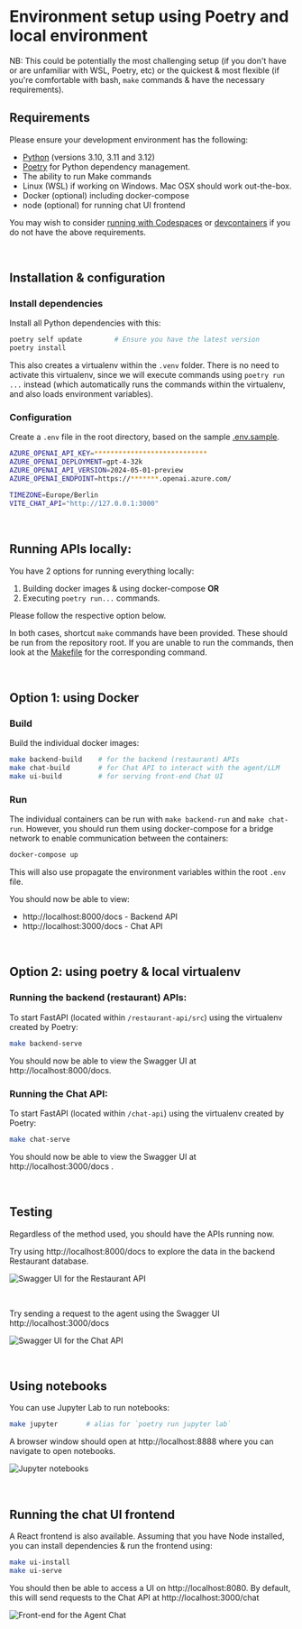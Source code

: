 # Environment setup using Poetry and local environment 

NB: This could be potentially the most challenging setup (if you don't have or are unfamiliar with WSL, Poetry, etc) or 
the quickest & most flexible (if you're comfortable with bash, `make` commands & have the necessary requirements).


## Requirements 

Please ensure your development environment has the following: 

- [Python](https://www.python.org/downloads/) (versions 3.10, 3.11 and 3.12)
- [Poetry](https://python-poetry.org/) for Python dependency management. 
- The ability to run Make commands
- Linux (WSL) if working on Windows.  Mac OSX should work out-the-box.
- Docker (optional) including docker-compose 
- node (optional) for running chat UI frontend

You may wish to consider [running with Codespaces](environment-setup-codespaces.md) or [devcontainers](environment-setup-devcontainer.md) 
if you do not have the above requirements. 

<br>

## Installation & configuration  

### Install dependencies 

Install all Python dependencies with this:

```bash 
poetry self update        # Ensure you have the latest version 
poetry install 
```

This also creates a virtualenv within the `.venv` folder.   There is no need to activate this virtualenv, since we 
will execute commands using `poetry run ...` instead (which automatically runs the commands within the virtualenv, and 
also loads environment variables). 

### Configuration 

Create a `.env` file in the root directory, based on the sample [.env.sample](.env.sample).

```bash 
AZURE_OPENAI_API_KEY=****************************
AZURE_OPENAI_DEPLOYMENT=gpt-4-32k
AZURE_OPENAI_API_VERSION=2024-05-01-preview
AZURE_OPENAI_ENDPOINT=https://*******.openai.azure.com/

TIMEZONE=Europe/Berlin
VITE_CHAT_API="http://127.0.0.1:3000"

```
<br>

## Running APIs locally: 

You have 2 options for running everything locally: 

1. Building docker images & using docker-compose **OR**
2. Executing `poetry run...` commands. 

Please follow the respective option below.

In both cases, shortcut `make` commands have been provided.  These should be run from the repository root. 
If you are unable to run the commands, then look at the [Makefile](Makefile) for the corresponding command. 

<br>

## Option 1: using Docker 

### Build 

Build the individual docker images: 

```bash 
make backend-build    # for the backend (restaurant) APIs 
make chat-build       # for Chat API to interact with the agent/LLM
make ui-build         # for serving front-end Chat UI
```

### Run

The individual containers can be run with `make backend-run` and `make chat-run`. However, you should 
run them using docker-compose for a bridge network to enable communication between the containers:

```bash 
docker-compose up 
```

This will also use propagate the environment variables within the root `.env` file.

You should now be able to view: 
- http://localhost:8000/docs - Backend API 
- http://localhost:3000/docs - Chat API 


<br>

## Option 2: using poetry & local virtualenv

### Running the backend (restaurant) APIs: 

To start FastAPI (located within `/restaurant-api/src`) using the virtualenv created by Poetry: 

```bash 
make backend-serve
```

You should now be able to view the Swagger UI at http://localhost:8000/docs.  

### Running the Chat API: 

To start FastAPI (located within `/chat-api`) using the virtualenv created by Poetry: 

```bash 
make chat-serve
```

You should now be able to view the Swagger UI at http://localhost:3000/docs . 

<br>


## Testing 

Regardless of the method used, you should have the APIs running now. 

Try using http://localhost:8000/docs to explore the data in the backend Restaurant database. 

![Swagger UI for the Restaurant API](images/localhost-8000.png)

<br>

Try sending a request to the agent using the Swagger UI http://localhost:3000/docs 

![Swagger UI for the Chat API](images/localhost-3000.png)


<br> 

## Using notebooks 

You can use Jupyter Lab to run notebooks: 

```bash 
make jupyter       # alias for `poetry run jupyter lab` 
```

A browser window should open at http://localhost:8888 where you can navigate to open notebooks. 

![Jupyter notebooks](images/jupyterlab-8888.png)

<br>

## Running the chat UI frontend 

A React frontend is also available.  Assuming that you have Node installed, you can install dependencies & run the frontend using:

```bash
make ui-install 
make ui-serve 
```

You should then be able to access a UI on http://localhost:8080.  By default, this will send requests to the Chat API at http://localhost:3000/chat 

![Front-end for the Agent Chat](images/localhost-8080.png)


